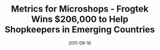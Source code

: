 ---
title: Metrics for Microshops - Frogtek Wins $206,000 to Help Shopkeepers in Emerging Countries
date: 2011-09-16
external_link: https://archive.nytimes.com/www.nytimes.com/external/venturebeat/2011/09/16/16venturebeat-metrics-for-microshops-frogtek-wins-206000-t-85764.html
thumbnail: /assets/press/20110916-ny-times.png
---